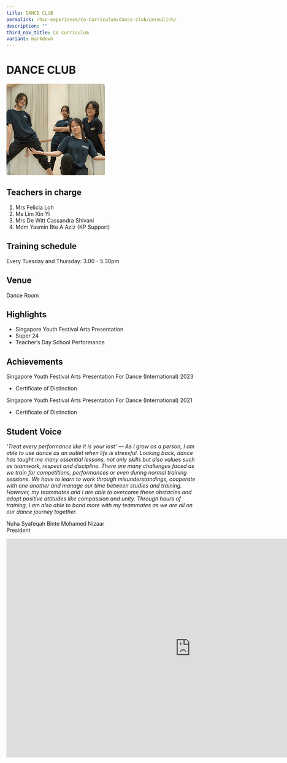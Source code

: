 ```yaml
---
title: DANCE CLUB
permalink: /hsc-experience/Co-Curriculum/dance-club/permalink/
description: ""
third_nav_title: Co Curriculum
variant: markdown
---
```

DANCE CLUB
=====

![](/images/CCA/Dance.png)

Teachers in charge
------------------

1.  Mrs Felicia Loh
2.  Ms Lim Xin Yi
3.  Mrs De Witt Cassandra Shivani
4.  Mdm Yasmin Bte A Aziz (KP Support)

Training schedule
-----------------

Every Tuesday and Thursday: 3.00 - 5.30pm

Venue
-----

Dance Room

Highlights
----------

*   Singapore Youth Festival Arts Presentation
*   Super 24
*   Teacher’s Day School Performance

Achievements
------------

Singapore Youth Festival Arts Presentation For Dance (International) 2023  
*   Certificate of Distinction

Singapore Youth Festival Arts Presentation For Dance (International) 2021  
*   Certificate of Distinction

Student Voice
-------------

_‘Treat every performance like it is your last’ — As I grow as a person, I am able to use dance as an outlet when life is stressful. Looking back, dance has taught me many essential lessons, not only skills but also values such as teamwork, respect and discipline. There are many challenges faced as we train for competitions, performances or even during normal training sessions. We have to learn to work through misunderstandings, cooperate with one another and manage our time between studies and training. However, my teammates and I are able to overcome these obstacles and adopt positive attitudes like compassion and unity. Through hours of training, I am also able to bond more with my teammates as we are all on our dance journey together._  
  
Nuha Syafeqah Binte Mohamed Nizaar  
President

<iframe allowfullscreen="true" height="569" width="960" frameborder="0" src="https://docs.google.com/presentation/d/e/2PACX-1vTppRlW7BntGGU5X4v8-jClE63SYxyIvGsqyDkSKxyq1zN0Wsn1-L13WE-ZFFj_M_FBAF3sSJPyTea4/embed?start=false&amp;loop=false&amp;delayms=3000"></iframe>